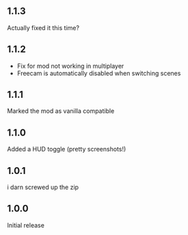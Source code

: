 ## 1.1.3
Actually fixed it this time?

## 1.1.2
- Fix for mod not working in multiplayer
- Freecam is automatically disabled when switching scenes

## 1.1.1
Marked the mod as vanilla compatible

## 1.1.0
Added a HUD toggle (pretty screenshots!)

## 1.0.1
i darn screwed up the zip

## 1.0.0
Initial release